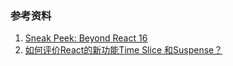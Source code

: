 ### 参考资料
1. [Sneak Peek: Beyond React 16](https://reactjs.org/blog/2018/03/01/sneak-peek-beyond-react-16.html)
2. [如何评价React的新功能Time Slice 和Suspense？](https://www.zhihu.com/question/268028123)

